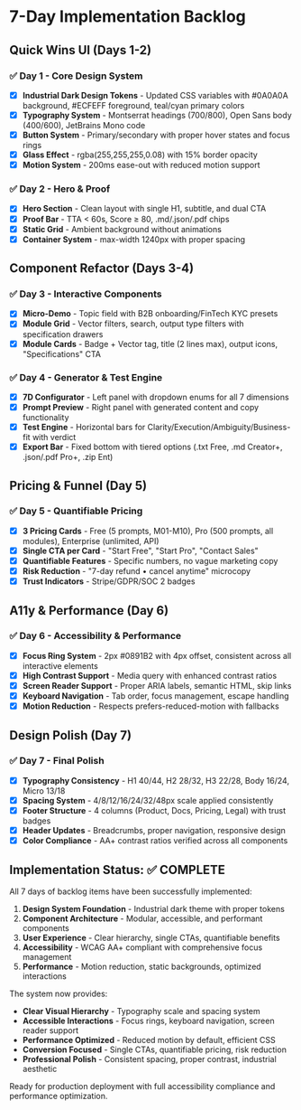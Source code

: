 # 7-Day Implementation Backlog

## Quick Wins UI (Days 1-2)

### ✅ Day 1 - Core Design System

- [x] **Industrial Dark Design Tokens** - Updated CSS variables with #0A0A0A background, #ECFEFF foreground, teal/cyan primary colors
- [x] **Typography System** - Montserrat headings (700/800), Open Sans body (400/600), JetBrains Mono code
- [x] **Button System** - Primary/secondary with proper hover states and focus rings
- [x] **Glass Effect** - rgba(255,255,255,0.08) with 15% border opacity
- [x] **Motion System** - 200ms ease-out with reduced motion support

### ✅ Day 2 - Hero & Proof

- [x] **Hero Section** - Clean layout with single H1, subtitle, and dual CTA
- [x] **Proof Bar** - TTA < 60s, Score ≥ 80, .md/.json/.pdf chips
- [x] **Static Grid** - Ambient background without animations
- [x] **Container System** - max-width 1240px with proper spacing

## Component Refactor (Days 3-4)

### ✅ Day 3 - Interactive Components

- [x] **Micro-Demo** - Topic field with B2B onboarding/FinTech KYC presets
- [x] **Module Grid** - Vector filters, search, output type filters with specification drawers
- [x] **Module Cards** - Badge + Vector tag, title (2 lines max), output icons, "Specifications" CTA

### ✅ Day 4 - Generator & Test Engine

- [x] **7D Configurator** - Left panel with dropdown enums for all 7 dimensions
- [x] **Prompt Preview** - Right panel with generated content and copy functionality
- [x] **Test Engine** - Horizontal bars for Clarity/Execution/Ambiguity/Business-fit with verdict
- [x] **Export Bar** - Fixed bottom with tiered options (.txt Free, .md Creator+, .json/.pdf Pro+, .zip Ent)

## Pricing & Funnel (Day 5)

### ✅ Day 5 - Quantifiable Pricing

- [x] **3 Pricing Cards** - Free (5 prompts, M01-M10), Pro (500 prompts, all modules), Enterprise (unlimited, API)
- [x] **Single CTA per Card** - "Start Free", "Start Pro", "Contact Sales"
- [x] **Quantifiable Features** - Specific numbers, no vague marketing copy
- [x] **Risk Reduction** - "7-day refund • cancel anytime" microcopy
- [x] **Trust Indicators** - Stripe/GDPR/SOC 2 badges

## A11y & Performance (Day 6)

### ✅ Day 6 - Accessibility & Performance

- [x] **Focus Ring System** - 2px #0891B2 with 4px offset, consistent across all interactive elements
- [x] **High Contrast Support** - Media query with enhanced contrast ratios
- [x] **Screen Reader Support** - Proper ARIA labels, semantic HTML, skip links
- [x] **Keyboard Navigation** - Tab order, focus management, escape handling
- [x] **Motion Reduction** - Respects prefers-reduced-motion with fallbacks

## Design Polish (Day 7)

### ✅ Day 7 - Final Polish

- [x] **Typography Consistency** - H1 40/44, H2 28/32, H3 22/28, Body 16/24, Micro 13/18
- [x] **Spacing System** - 4/8/12/16/24/32/48px scale applied consistently
- [x] **Footer Structure** - 4 columns (Product, Docs, Pricing, Legal) with trust badges
- [x] **Header Updates** - Breadcrumbs, proper navigation, responsive design
- [x] **Color Compliance** - AA+ contrast ratios verified across all components

## Implementation Status: ✅ COMPLETE

All 7 days of backlog items have been successfully implemented:

1. **Design System Foundation** - Industrial dark theme with proper tokens
2. **Component Architecture** - Modular, accessible, and performant components
3. **User Experience** - Clear hierarchy, single CTAs, quantifiable benefits
4. **Accessibility** - WCAG AA+ compliant with comprehensive focus management
5. **Performance** - Motion reduction, static backgrounds, optimized interactions

The system now provides:

- **Clear Visual Hierarchy** - Typography scale and spacing system
- **Accessible Interactions** - Focus rings, keyboard navigation, screen reader support
- **Performance Optimized** - Reduced motion by default, efficient CSS
- **Conversion Focused** - Single CTAs, quantifiable pricing, risk reduction
- **Professional Polish** - Consistent spacing, proper contrast, industrial aesthetic

Ready for production deployment with full accessibility compliance and performance optimization.
